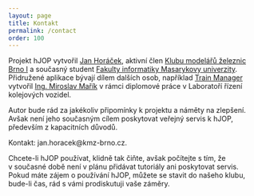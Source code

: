 ```yaml
---
layout: page
title: Kontakt
permalink: /contact
order: 100
---
```


Projekt hJOP vytvořil [Jan Horáček](http://apophis.cz/), aktivní člen [Klubu
modelářů železnic Brno I](http://kmz-brno.cz/) a současný student [Fakulty
informatiky Masarykovy univerzity](http://fi.muni.cz/). Přidružené aplikace
bývají dílem dalších osob, například [Train Manager](/TrainManager) vytvořil
[Ing. Miroslav Mařík](http://is.mendelu.cz/lide/clovek.pl?id=43049) v rámci
diplomové práce v Laboratoří řízení kolejových vozidel.

Autor bude rád za jakékoliv připomínky k projektu a náměty na zlepšení. Avšak
není jeho současným cílem poskytovat veřejný servis k hJOP, především
z kapacitních důvodů.

Kontakt: jan.horacek<span style="display: none;">spam</span>@kmz-brno.cz.

Chcete-li hJOP používat, klidně tak čiňte, avšak počítejte s tím, že v současné
době není v plánu přidávat tutoriály ani poskytovat servis. Pokud máte
zájem o používání hJOP, můžete se stavit do našeho klubu, bude-li čas, rád
s vámi prodiskutuji vaše záměry.

